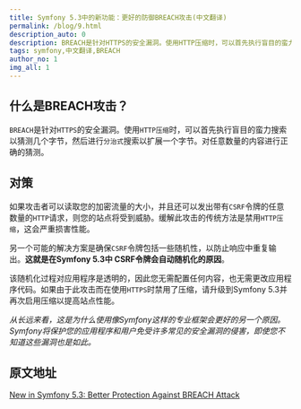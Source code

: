 ```yaml
---
title: Symfony 5.3中的新功能：更好的防御BREACH攻击(中文翻译)
permalink: /blog/9.html
description_auto: 0
description: BREACH是针对HTTPS的安全漏洞。使用HTTP压缩时，可以首先执行盲目的蛮力搜索以猜测几个字节，然后进行分治式搜索以扩展一个字节。对任意数量的内容进行正确的猜测。
tags: symfony,中文翻译,BREACH
author_no: 1
img_all: 1
---
```


## 什么是BREACH攻击？

`BREACH`是针对`HTTPS`的安全漏洞。使用`HTTP压缩`时，可以首先执行盲目的蛮力搜索以猜测几个字节，然后进行`分治式`搜索以扩展一个字节。对任意数量的内容进行正确的猜测。

## 对策

如果攻击者可以读取您的加密流量的大小，并且还可以发出带有`CSRF`令牌的任意数量的`HTTP`请求，则您的站点将受到威胁。缓解此攻击的传统方法是禁用`HTTP压缩`，这会严重损害性能。

另一个可能的解决方案是确保`CSRF`令牌包括一些随机性，以防止响应中重复输出。**这就是在Symfony 5.3中 CSRF令牌会自动随机化的原因**。

该随机化过程对应用程序是透明的，因此您无需配置任何内容，也无需更改应用程序代码。如果由于此攻击而在使用`HTTPS`时禁用了压缩，请升级到Symfony 5.3并再次启用压缩以提高站点性能。

_从长远来看，这是为什么使用像Symfony这样的专业框架会更好的另一个原因。Symfony将保护您的应用程序和用户免受许多常见的安全漏洞的侵害，即使您不知道这些漏洞也是如此。_

## 原文地址

[New in Symfony 5.3: Better Protection Against BREACH Attack](https://symfony.com/blog/new-in-symfony-5-3-better-protection-against-breach-attack)
